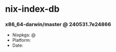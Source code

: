 # nix-index-db
### x86_64-darwin/master @ 240531.7e24866
- Nixpkgs: @[](https://github.com/NixOS/nixpkgs/commit/7e248660d9217032d6889d22ece00172e2a7defc)
- Platform: 
- Date: 
